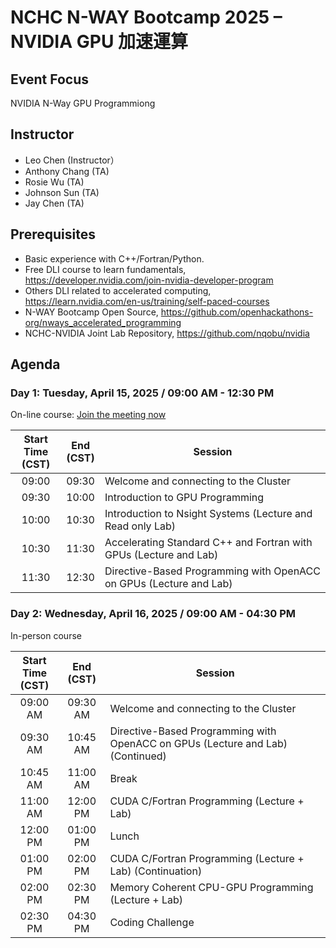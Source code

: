 # NCHC N-WAY Bootcamp 2025 – NVIDIA GPU 加速運算

## Event Focus

NVIDIA N-Way GPU Programmiong

## Instructor

 -  Leo Chen (Instructor）
 -  Anthony Chang (TA)
 -  Rosie Wu (TA)
 -  Johnson Sun (TA)
 -  Jay Chen (TA)

## Prerequisites

 -  Basic experience with C++/Fortran/Python.
 -  Free DLI course to learn fundamentals, <https://developer.nvidia.com/join-nvidia-developer-program>
 -  Others DLI related to accelerated computing, <https://learn.nvidia.com/en-us/training/self-paced-courses>
 -  N-WAY Bootcamp Open Source, <https://github.com/openhackathons-org/nways_accelerated_programming>
 -  NCHC-NVIDIA Joint Lab Repository, <https://github.com/nqobu/nvidia>

## Agenda

### Day 1: Tuesday, April 15, 2025 / 09:00 AM - 12:30 PM

On-line course: [Join the meeting now](https://teams.microsoft.com/l/meetup-join/19%3ameeting_MWNiYTExNjItOWFkOC00ZTI0LWI1YWMtNDY1NDQxMzUzN2Ex%40thread.v2/0?context=%7b%22Tid%22%3a%2243083d15-7273-40c1-b7db-39efd9ccc17a%22%2c%22Oid%22%3a%22ce218103-5e8c-4c2f-9459-4cd40d72e332%22%7d)

| Start Time<br>(CST)| End<br>(CST) | Session |
| :---: | :---: | ------ |
| 09:00 | 09:30 | Welcome and connecting to the Cluster |
| 09:30 | 10:00 | Introduction to GPU Programming |
| 10:00 | 10:30 | Introduction to Nsight Systems (Lecture and Read only Lab) |
| 10:30 | 11:30 | Accelerating Standard C++ and Fortran with GPUs (Lecture and Lab) |
| 11:30 | 12:30 | Directive-Based Programming with OpenACC on GPUs (Lecture and Lab) |

### Day 2: Wednesday, April 16, 2025 / 09:00 AM - 04:30 PM

In-person course

| Start Time<br>(CST)| End<br>(CST) | Session |
| :---: | :---: | ------ |
| 09:00 AM | 09:30 AM | Welcome and connecting to the Cluster |
| 09:30 AM | 10:45 AM | Directive-Based Programming with OpenACC on GPUs (Lecture and Lab) (Continued) |
| 10:45 AM | 11:00 AM | Break |
| 11:00 AM | 12:00 PM | CUDA C/Fortran Programming (Lecture + Lab) |
| 12:00 PM | 01:00 PM | Lunch |
| 01:00 PM | 02:00 PM | CUDA C/Fortran Programming (Lecture + Lab) (Continuation) |
| 02:00 PM | 02:30 PM | Memory Coherent CPU-GPU Programming (Lecture + Lab) |
| 02:30 PM | 04:30 PM | Coding Challenge |

<!--
  vim: ft=markdown ic nort nort wrap sw=4 ts=8 sts=4:
  -->
